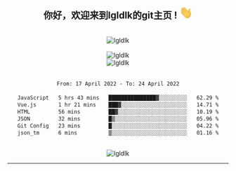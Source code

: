 <div align="center">
<h2> 你好，欢迎来到lgldlk的git主页 ! <img src="https://github.com/lgldlk/lgldlk/blob/main/gifs/Hi.gif" width="30px"></h2>
</div>

<div align="center">
 </br>
 <img src="http://aiitapp.cn:8091/?color=rgba(37,144,118,1)&shadowColor=rgba(12,16,20,1)&fontSize=120&&shadowOffsetX=9&shadowOffsetY=11" height="26px" alt="lgldlk" />
 </br>

   </br>
 <img src="https://github-readme-stats.vercel.app/api?username=lgldlk&show_icons=true&theme=gotham&locale=cn" alt="lgldlk" />
 

</br>

<img  src="http://github-readme-stats.vercel.app/api/top-langs/?username=lgldlk&show_icons=true&theme=gotham&locale=cn&layout=compact" alt="lgldlk"/>  
</br>
</br>

<!--START_SECTION:waka-->

```text
From: 17 April 2022 - To: 24 April 2022

JavaScript   5 hrs 43 mins   ███████████████▓░░░░░░░░░   62.29 %
Vue.js       1 hr 21 mins    ███▓░░░░░░░░░░░░░░░░░░░░░   14.71 %
HTML         56 mins         ██▓░░░░░░░░░░░░░░░░░░░░░░   10.19 %
JSON         32 mins         █▒░░░░░░░░░░░░░░░░░░░░░░░   05.96 %
Git Config   23 mins         █░░░░░░░░░░░░░░░░░░░░░░░░   04.22 %
json_tm      6 mins          ▒░░░░░░░░░░░░░░░░░░░░░░░░   01.16 %
```

<!--END_SECTION:waka-->

 </br>
  <img src="https://visitor-badge.glitch.me/badge?page_id=lgldlk" alt="lgldlk" />

---

 

